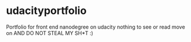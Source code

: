 # udacityportfolio
Portfolio for front end nanodegree on udacity
nothing to see or read move on AND DO NOT STEAL MY SH*T :)
